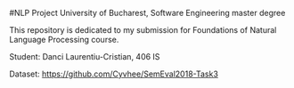 #NLP Project
University of Bucharest, Software Engineering master degree

This repository is dedicated to my submission for Foundations of Natural Language Processing course.

Student: Danci Laurentiu-Cristian, 406 IS

Dataset: https://github.com/Cyvhee/SemEval2018-Task3
